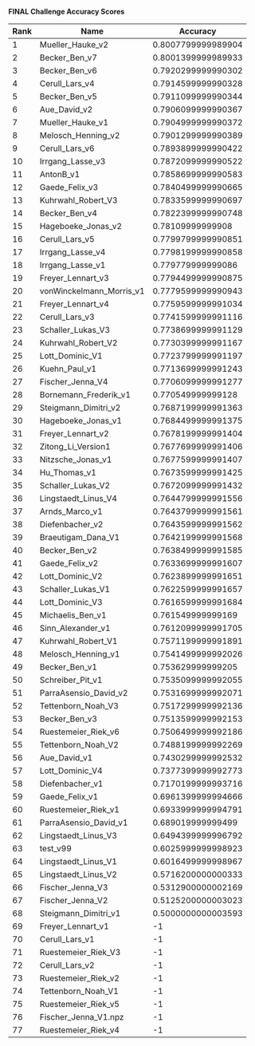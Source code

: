 **FINAL Challenge Accuracy Scores**



|Rank|Name|Accuracy|
|----|-----|---|
|1|Mueller_Hauke_v2|0.8007799999989904|
|2|Becker_Ben_v7|0.8001399999989933|
|3|Becker_Ben_v6|0.7920299999990302|
|4|Cerull_Lars_v4|0.7914599999990328|
|5|Becker_Ben_v5|0.7911099999990344|
|6|Aue_David_v2|0.7906099999990367|
|7|Mueller_Hauke_v1|0.7904999999990372|
|8|Melosch_Henning_v2|0.7901299999990389|
|9|Cerull_Lars_v6|0.7893899999990422|
|10|Irrgang_Lasse_v3|0.7872099999990522|
|11|AntonB_v1|0.7858699999990583|
|12|Gaede_Felix_v3|0.7840499999990665|
|13|Kuhrwahl_Robert_V3|0.7833599999990697|
|14|Becker_Ben_v4|0.7822399999990748|
|15|Hageboeke_Jonas_v2|0.78109999999908|
|16|Cerull_Lars_v5|0.7799799999990851|
|17|Irrgang_Lasse_v4|0.7798199999990858|
|18|Irrgang_Lasse_v1|0.779779999999086|
|19|Freyer_Lennart_v3|0.7794499999990875|
|20|vonWinckelmann_Morris_v1|0.7779599999990943|
|21|Freyer_Lennart_v4|0.7759599999991034|
|22|Cerull_Lars_v3|0.7741599999991116|
|23|Schaller_Lukas_V3|0.7738699999991129|
|24|Kuhrwahl_Robert_V2|0.7730399999991167|
|25|Lott_Dominic_V1|0.7723799999991197|
|26|Kuehn_Paul_v1|0.7713699999991243|
|27|Fischer_Jenna_V4|0.7706099999991277|
|28|Bornemann_Frederik_v1|0.770549999999128|
|29|Steigmann_Dimitri_v2|0.7687199999991363|
|30|Hageboeke_Jonas_v1|0.7684499999991375|
|31|Freyer_Lennart_v2|0.7678199999991404|
|32|Zitong_Li_Version1|0.7677699999991406|
|33|Nitzsche_Jonas_v1|0.7677599999991407|
|34|Hu_Thomas_v1|0.7673599999991425|
|35|Schaller_Lukas_V2|0.7672099999991432|
|36|Lingstaedt_Linus_V4|0.7644799999991556|
|37|Arnds_Marco_v1|0.7643799999991561|
|38|Diefenbacher_v2|0.7643599999991562|
|39|Braeutigam_Dana_V1|0.7642199999991568|
|40|Becker_Ben_v2|0.7638499999991585|
|41|Gaede_Felix_v2|0.7633699999991607|
|42|Lott_Dominic_V2|0.7623899999991651|
|43|Schaller_Lukas_V1|0.7622599999991657|
|44|Lott_Dominic_V3|0.7616599999991684|
|45|Michaelis_Ben_v1|0.761549999999169|
|46|Sinn_Alexander_v1|0.7612099999991705|
|47|Kuhrwahl_Robert_V1|0.7571199999991891|
|48|Melosch_Henning_v1|0.7541499999992026|
|49|Becker_Ben_v1|0.753629999999205|
|50|Schreiber_Pit_v1|0.7535099999992055|
|51|ParraAsensio_David_v2|0.7531699999992071|
|52|Tettenborn_Noah_V3|0.7517299999992136|
|53|Becker_Ben_v3|0.7513599999992153|
|54|Ruestemeier_Riek_v6|0.7506499999992186|
|55|Tettenborn_Noah_V2|0.7488199999992269|
|56|Aue_David_v1|0.7430299999992532|
|57|Lott_Dominic_V4|0.7377399999992773|
|58|Diefenbacher_v1|0.7170199999993716|
|59|Gaede_Felix_v1|0.6961399999994666|
|60|Ruestemeier_Riek_v1|0.6933999999994791|
|61|ParraAsensio_David_v1|0.689019999999499|
|62|Lingstaedt_Linus_V3|0.6494399999996792|
|63|test_v99|0.6025999999998923|
|64|Lingstaedt_Linus_V1|0.6016499999998967|
|65|Lingstaedt_Linus_V2|0.5716200000000333|
|66|Fischer_Jenna_V3|0.5312900000002169|
|67|Fischer_Jenna_V2|0.5125200000003023|
|68|Steigmann_Dimitri_v1|0.5000000000003593|
|69|Freyer_Lennart_v1|-1|
|70|Cerull_Lars_v1|-1|
|71|Ruestemeier_Riek_V3|-1|
|72|Cerull_Lars_v2|-1|
|73|Ruestemeier_Riek_v2|-1|
|74|Tettenborn_Noah_V1|-1|
|75|Ruestemeier_Riek_v5|-1|
|76|Fischer_Jenna_V1.npz|-1|
|77|Ruestemeier_Riek_v4|-1|
